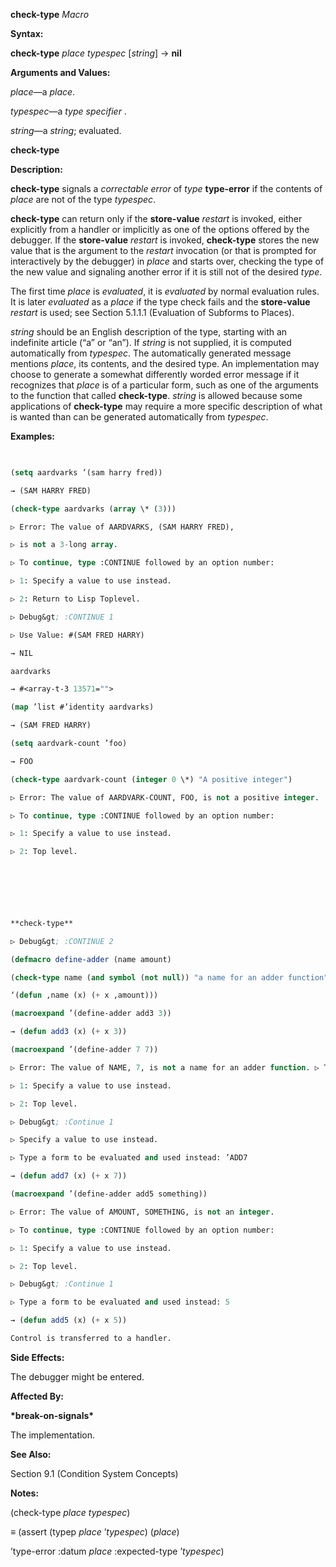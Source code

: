 **check-type** *Macro* 



**Syntax:** 



**check-type** *place typespec* [*string*] → **nil** 



**Arguments and Values:** 



*place*—a *place*. 



*typespec*—a *type specifier* . 



*string*—a *string*; evaluated. 







 



 



**check-type** 



**Description:** 



**check-type** signals a *correctable error* of *type* **type-error** if the contents of *place* are not of the type *typespec*. 



**check-type** can return only if the **store-value** *restart* is invoked, either explicitly from a handler or implicitly as one of the options offered by the debugger. If the **store-value** *restart* is invoked, **check-type** stores the new value that is the argument to the *restart* invocation (or that is prompted for interactively by the debugger) in *place* and starts over, checking the type of the new value and signaling another error if it is still not of the desired *type*. 



The first time *place* is *evaluated*, it is *evaluated* by normal evaluation rules. It is later *evaluated* as a *place* if the type check fails and the **store-value** *restart* is used; see Section 5.1.1.1 (Evaluation of Subforms to Places). 



*string* should be an English description of the type, starting with an indefinite article (“a” or “an”). If *string* is not supplied, it is computed automatically from *typespec*. The automatically generated message mentions *place*, its contents, and the desired type. An implementation may choose to generate a somewhat differently worded error message if it recognizes that *place* is of a particular form, such as one of the arguments to the function that called **check-type**. *string* is allowed because some applications of **check-type** may require a more specific description of what is wanted than can be generated automatically from *typespec*. 



**Examples:**
```lisp
 

(setq aardvarks ’(sam harry fred)) 

→ (SAM HARRY FRED) 

(check-type aardvarks (array \* (3))) 

▷ Error: The value of AARDVARKS, (SAM HARRY FRED), 

▷ is not a 3-long array. 

▷ To continue, type :CONTINUE followed by an option number: 

▷ 1: Specify a value to use instead. 

▷ 2: Return to Lisp Toplevel. 

▷ Debug&gt; :CONTINUE 1 

▷ Use Value: #(SAM FRED HARRY) 

→ NIL 

aardvarks 

→ #<array-t-3 13571=""> 

(map ’list #’identity aardvarks) 

→ (SAM FRED HARRY) 

(setq aardvark-count ’foo) 

→ FOO 

(check-type aardvark-count (integer 0 \*) "A positive integer") 

▷ Error: The value of AARDVARK-COUNT, FOO, is not a positive integer. 

▷ To continue, type :CONTINUE followed by an option number: 

▷ 1: Specify a value to use instead. 

▷ 2: Top level. 



 

 

**check-type** 

▷ Debug&gt; :CONTINUE 2 

(defmacro define-adder (name amount) 

(check-type name (and symbol (not null)) "a name for an adder function") (check-type amount integer) 

‘(defun ,name (x) (+ x ,amount))) 

(macroexpand ’(define-adder add3 3)) 

→ (defun add3 (x) (+ x 3)) 

(macroexpand ’(define-adder 7 7)) 

▷ Error: The value of NAME, 7, is not a name for an adder function. ▷ To continue, type :CONTINUE followed by an option number: 

▷ 1: Specify a value to use instead. 

▷ 2: Top level. 

▷ Debug&gt; :Continue 1 

▷ Specify a value to use instead. 

▷ Type a form to be evaluated and used instead: ’ADD7 

→ (defun add7 (x) (+ x 7)) 

(macroexpand ’(define-adder add5 something)) 

▷ Error: The value of AMOUNT, SOMETHING, is not an integer. 

▷ To continue, type :CONTINUE followed by an option number: 

▷ 1: Specify a value to use instead. 

▷ 2: Top level. 

▷ Debug&gt; :Continue 1 

▷ Type a form to be evaluated and used instead: 5 

→ (defun add5 (x) (+ x 5)) 

Control is transferred to a handler. 


```
**Side Effects:** 



The debugger might be entered. 



**Affected By:** 



**\*break-on-signals\*** 



The implementation. 



**See Also:** 



Section 9.1 (Condition System Concepts) 



**Notes:** 



(check-type *place typespec*) 







 



 



*≡* (assert (typep *place* ’*typespec*) (*place*) 



’type-error :datum *place* :expected-type ’*typespec*) 



